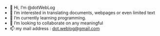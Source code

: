 - 👋 Hi, I’m @dotWebLog
- 👀 I’m interested in translating documents, webpages or even limited text
- 🌱 I’m currently learning programming.
- 💞️ I’m looking to collaborate on any meaningful 
- 📫 my mail address : dot.weblog@gmail.com

